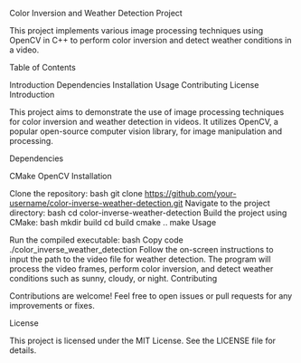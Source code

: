 Color Inversion and Weather Detection Project

This project implements various image processing techniques using OpenCV in C++ to perform color inversion and detect weather conditions in a video.

Table of Contents

Introduction
Dependencies
Installation
Usage
Contributing
License
Introduction

This project aims to demonstrate the use of image processing techniques for color inversion and weather detection in videos. It utilizes OpenCV, a popular open-source computer vision library, for image manipulation and processing.

Dependencies

CMake
OpenCV
Installation

Clone the repository:
bash
git clone https://github.com/your-username/color-inverse-weather-detection.git
Navigate to the project directory:
bash
cd color-inverse-weather-detection
Build the project using CMake:
bash
mkdir build
cd build
cmake ..
make
Usage

Run the compiled executable:
bash
Copy code
./color_inverse_weather_detection
Follow the on-screen instructions to input the path to the video file for weather detection.
The program will process the video frames, perform color inversion, and detect weather conditions such as sunny, cloudy, or night.
Contributing

Contributions are welcome! Feel free to open issues or pull requests for any improvements or fixes.

License

This project is licensed under the MIT License. See the LICENSE file for details.

